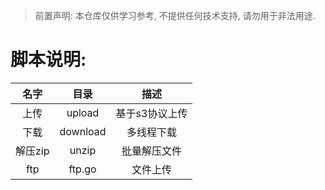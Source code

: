 >  前置声明: 本仓库仅供学习参考, 不提供任何技术支持, 请勿用于非法用途.

# 脚本说明:

|  名字  |  目录  |  描述  |
|:-------:|:-------:|:-------:|
|  上传     |   upload  | 基于s3协议上传  |
|  下载     |  download  |  多线程下载  |
|  解压zip  |  unzip  |  批量解压文件  |
|  ftp  |  ftp.go  |  文件上传  |

